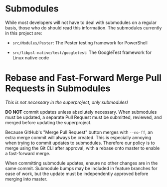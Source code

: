 Submodules
==========

While most developers will not have to deal with submodules on a
regular basis, those who do should read this information. The
submodules currently in this project are:

- `src/Modules/Pester`: The Pester testing framework for PowerShell

- `src/libpsl-native/test/googletest`: The GoogleTest framework for
  Linux native code

[submodules]: https://www.git-scm.com/book/en/v2/Git-Tools-Submodules

Rebase and Fast-Forward Merge Pull Requests in Submodules
=========================================================

*This is not necessary in the superproject, only submodules!*

**DO NOT** commit updates unless absolutely necessary. When submodules
must be updated, a separate Pull Request must be submitted, reviewed,
and merged before updating the superproject.

Because GitHub's "Merge Pull Request" button merges with `--no-ff`, an
extra merge commit will always be created. This is especially annoying
when trying to commit updates to submodules. Therefore our policy is
to merge using the Git CLI after approval, with a rebase onto master
to enable a fast-forward merge.

When committing submodule updates, ensure no other changes are in the
same commit. Submodule bumps may be included in feature branches for
ease of work, but the update must be independently approved before
merging into master.
